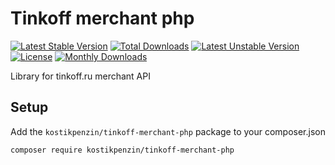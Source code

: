 # Tinkoff merchant php

[![Latest Stable Version](https://poser.pugx.org/kostikpenzin/tinkoff-merchant-php/v/stable)](https://packagist.org/packages/kostikpenzin/tinkoff-merchant-php)
[![Total Downloads](https://poser.pugx.org/kostikpenzin/tinkoff-merchant-php/downloads)](https://packagist.org/packages/kostikpenzin/tinkoff-merchant-php)
[![Latest Unstable Version](https://poser.pugx.org/kostikpenzin/tinkoff-merchant-php/v/unstable)](https://packagist.org/packages/kostikpenzin/tinkoff-merchant-php)
[![License](https://poser.pugx.org/kostikpenzin/tinkoff-merchant-php/license)](https://packagist.org/packages/kostikpenzin/tinkoff-merchant-php)
[![Monthly Downloads](https://poser.pugx.org/kostikpenzin/tinkoff-merchant-php/d/monthly)](https://packagist.org/packages/kostikpenzin/tinkoff-merchant-php)

Library for tinkoff.ru merchant API

## Setup

Add the `kostikpenzin/tinkoff-merchant-php` package to your composer.json

```sh
composer require kostikpenzin/tinkoff-merchant-php
```
